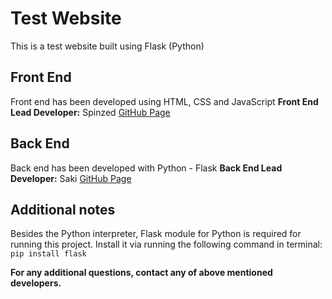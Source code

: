 # Test Website
This is a test website built using Flask (Python)

## Front End
Front end has been developed using HTML, CSS and JavaScript
**Front End Lead Developer:** Spinzed           [GitHub Page](https://github.com/spinzed)

## Back End
Back end has been developed with Python - Flask
**Back End Lead Developer:** Saki               [GitHub Page](https://github.com/isakal)

## Additional notes
Besides the Python interpreter, Flask module for Python is required for running this project. Install it via running the following command in terminal:
`pip install flask`

**For any additional questions, contact any of above mentioned developers.**
